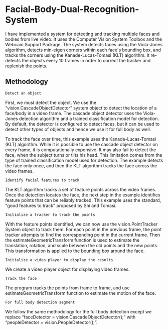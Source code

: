 # Facial-Body-Dual-Recognition-System

I have implemented a system for detecting and tracking multiple faces and bodies from live video. It uses the Computer Vision System Toolbox and the Webcam Support Package. The system detects faces using the Viola-Jones algorithm, detects min-eigen corners within each face's bounding box, and tracks the corners using the Kanade-Lucas-Tomasi (KLT) algorithm. It re-detects the objects every 10 frames in order to correct the tracker and replenish the points.

## Methodology

`Detect an object`

First, we must detect the object. We use the “vision.CascadeObjectDetector” system object to detect the location of a face/body in a video frame. The cascade object detector uses the Viola-Jones detection algorithm and a trained classification model for detection. By default, the detector is configured to detect faces, but it can be used to detect other types of objects and hence we use it for full body as well.

To track the face over time, this example uses the Kanade-Lucas-Tomasi (KLT) algorithm. While it is possible to use the cascade object detector on every frame, it is computationally expensive. It may also fail to detect the face, when the subject turns or tilts his head. This limitation comes from the type of trained classification model used for detection. The example detects the face only once, and then the KLT algorithm tracks the face across the video frames.

`Identify facial features to track`

The KLT algorithm tracks a set of feature points across the video frames. Once the detection locates the face, the next step in the example identifies feature points that can be reliably tracked. This example uses the standard, "good features to track" proposed by Shi and Tomasi.

`Initialize a tracker to track the points`

With the feature points identified, we can now use the vision.PointTracker System object to track them. For each point in the previous frame, the point tracker attempts to find the corresponding point in the current frame. Then the estimateGeometricTransform function is used to estimate the translation, rotation, and scale between the old points and the new points. This transformation is applied to the bounding box around the face.

`Initialize a video player to display the results`

We create a video player object for displaying video frames.

`Track the face`

The program tracks the points from frame to frame, and use estimateGeometricTransform function to estimate the motion of the face.

`For full body detection segment`

We follow the same methodology for the full body detection except we replace “faceDetector = vision.CascadeObjectDetector();” with “peopleDetector = vision.PeopleDetector();”.
